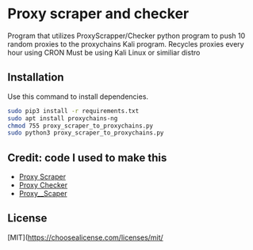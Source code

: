 # Proxy scraper and checker 
Program that utilizes ProxyScrapper/Checker python program to push
10 random proxies to the proxychains Kali program.
Recycles proxies every hour using CRON
Must be using Kali Linux or similiar distro
## Installation
  
   Use this command to install dependencies.
  ```bash
  sudo pip3 install -r requirements.txt
  sudo apt install proxychains-ng
  chmod 755 proxy_scraper_to_proxychains.py
  sudo python3 proxy_scraper_to_proxychains.py
  ```
 ## Credit: code I used to make this
  * [Proxy Scraper](https://github.com/Abigdog4/ProxyScrapper)
  * [Proxy Checker](https://github.com/byRo0t96/proxy_checker)
  * [Proxy__Scaper](https://github.com/iw4p/proxy-scraper)
 ## License
[MIT](https://choosealicense.com/licenses/mit/
